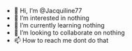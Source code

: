 - 👋 Hi, I’m @Jacquiline77
- 👀 I’m interested in nothing 
- 🌱 I’m currently learning nothing
- 💞️ I’m looking to collaborate on nothing
- 📫 How to reach me dont do that

<!---
Jacquiline77/Jacquiline77 is a ✨ special ✨ repository because its `README.md` (this file) appears on your GitHub profile.
You can click the Preview link to take a look at your changes.
--->

